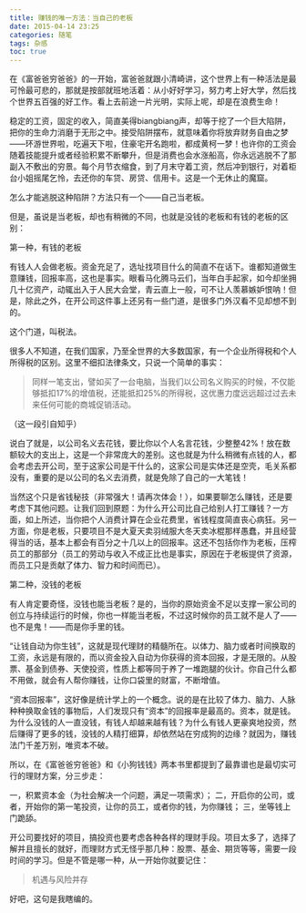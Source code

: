```yaml
---
title: 赚钱的唯一方法：当自己的老板
date: 2015-04-14 23:25
categories: 随笔
tags: 杂感
toc: true
---
```

在《富爸爸穷爸爸》的一开始，富爸爸就跟小清崎讲，这个世界上有一种活法是最可怜最可悲的，那就是按部就班地活着：从小好好学习，努力考上好大学，然后找个世界五百强的好工作。看上去前途一片光明，实际上呢，却是在浪费生命！

稳定的工资，固定的收入，简直美得biangbiang声，却等于挖了一个巨大陷阱，把你的生命力消磨于无形之中。接受陷阱摆布，就意味着你将放弃财务自由之梦——环游世界啦，吃遍天下啦，住豪宅开名跑啦，都成黄柯一梦！也许你的工资会随着技能提升或者经验积累不断攀升，但是消费也会水涨船高，你永远逃脱不了那副入不敷出的穷景。每个月节衣缩食，到了月末守着工资，然后冲到银行，对着柜台小姐摇尾乞怜，去还你的车贷、房贷、信用卡。这是一个无休止的魔窟。

怎么才能逃脱这种陷阱？方法只有一个——自己当老板。

但是，虽说是当老板，却也有稍微的不同，也就是没钱的老板和有钱的老板的区别：

第一种，有钱的老板

有钱人人会做老板。资金充足了，选址找项目什么的简直不在话下。谁都知道做生意赚钱，回报率高，这也是事实。眼看马化腾马云们，当年白手起家，如今却坐拥几十亿资产，动辄出入于人民大会堂，青云直上一般，可不让人羡慕嫉妒恨呐！但是，除此之外，在开公司这件事上还另有一些门道，是很多门外汉看不见却想不到的。

这个门道，叫税法。

很多人不知道，在我们国家，乃至全世界的大多数国家，有一个企业所得税和个人所得税的区别。这里不细扣法律条文，只说一个简单的事实：

>同样一笔支出，譬如买了一台电脑，当我们以公司名义购买的时候，不仅能够抵扣17%的增值税，还能抵扣25%的所得税，这优惠力度远远超过过去未来任何可能的商城促销活动。

（这一段引自知乎）

说白了就是，以公司名义去花钱，要比你以个人名言花钱，少整整42%！放在数额较大的支出上，这是一个非常庞大的差别。这也就是为什么稍微有点钱的人，都会考虑去开公司，至于这家公司是干什么的，这家公司是实体还是空壳，毛关系都没有，重要的是以公司的名义去消费，就是免除了自己的一大笔钱！

当然这个只是省钱秘技（非常强大！请再次体会！），如果要聊怎么赚钱，还是要考虑下其他问题。让我们回到原题：为什么开公司比自己给别人打工赚钱？一方面，如上所述，当你把个人消费计算在企业花费里，省钱程度简直丧心病狂。另一方面，你是老板，只要项目不是大夏天卖羽绒服大冬天卖冰棍那样愚蠢，并且经营得当的话，基本上都会有百分之十几以上的回报率。这还不包括你作为老板，压榨员工的那部分（员工的劳动与收入不成正比也是事实，原因在于老板提供了资源，而员工只是贡献了体力、智力和时间而已）。

第二种，没钱的老板

有人肯定要奇怪，没钱也能当老板？是的，当你的原始资金不足以支撑一家公司的创立与持续运行的时候，你也一样能当老板，不过这时候你的员工就不是人了——也不是鬼！——而是你手里的钱。

“让钱自动为你生钱”，这就是现代理财的精髓所在。以体力、脑力或者时间换取的工资，永远是有限的，而以资金投入自动为你获得的资本回报，才是无限的。从股票、基金到债券、天使投资，性质上都等同于养了一堆跑腿的伙计。你自己什么都不用做，就会有人帮你赚钱，让你口袋里的财富，不断增值。

“资本回报率”，这好像是统计学上的一个概念。说的是在比较了体力、脑力、人脉种种换取金钱的事物后，人们发现只有“资本”的回报率是最高的。资本，就是钱。为什么没钱的人一直没钱，有钱人却越来越有钱？为什么有钱人更豪爽地投资，然后赚得了更多的钱，没钱的人精打细算，却依然站在穷成狗的边缘？就因为，赚钱法门千差万别，唯资本不破。

所以，在《富爸爸穷爸爸》和《小狗钱钱》两本书里都提到了最靠谱也是最切实可行的理财方案，分三步走：

一，积累资本金（为社会解决一个问题，满足一项需求）；
二，开启你的公司，或者，开始你的第一笔投资，让你的员工，或者你的钱，为你赚钱；
三，坐等钱上门跪舔。

开公司要找好的项目，搞投资也要考虑各种各样的理财手段。项目太多了，选择了解并且擅长的就好，而理财方式无怪乎那几种：股票、基金、期货等等，需要一段时间的学习。但是不管是哪一种，从一开始你就要记住：

>机遇与风险并存

好吧，这句是我瞎编的。

